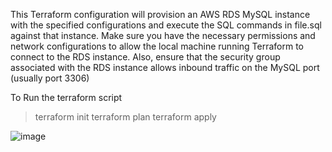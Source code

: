 This Terraform configuration will provision an AWS RDS MySQL instance with the specified configurations and execute the SQL commands in file.sql against that instance. Make sure you have the necessary permissions and network configurations to allow the local machine running Terraform to connect to the RDS instance. Also, ensure that the security group associated with the RDS instance allows inbound traffic on the MySQL port (usually port 3306)

To Run the terraform script 
> terraform init
> terraform plan
> terraform apply

![image](https://github.com/ankusheswapnil96/AWS-RDS/assets/124359056/340ebb8d-2d68-43dd-be68-8f900373d207)
